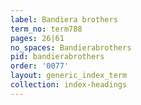 ```yaml
---
label: Bandiera brothers
term_no: term788
pages: 26|61
no_spaces: Bandierabrothers
pid: bandierabrothers
order: '0077'
layout: generic_index_term
collection: index-headings
---
```

